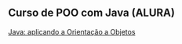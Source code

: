 <h2>Curso de POO com Java (ALURA)</h2>

<a href="https://cursos.alura.com.br/course/java-aplicando-orientacao-objetos">
    Java: aplicando a Orientação a Objetos
</a>